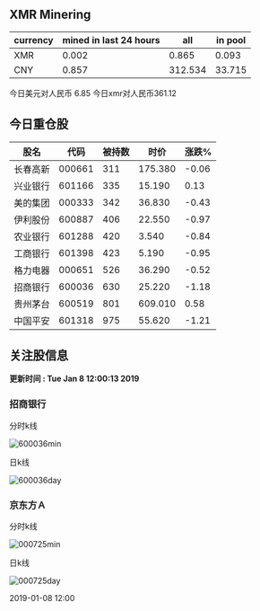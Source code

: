 ## XMR Minering

|currency|mined in last 24 hours|all|in pool|
|---|---|---|---|
|XMR|0.002|0.865|0.093|
|CNY|0.857|312.534|33.715|

今日美元对人民币 6.85	今日xmr对人民币361.12


## 今日重仓股 

|股名|代码|被持数|时价|涨跌%|
|---|---|---|---|---|
|长春高新|000661|311|175.380|-0.06|
|兴业银行|601166|335|15.190|0.13|
|美的集团|000333|342|36.830|-0.43|
|伊利股份|600887|406|22.550|-0.97|
|农业银行|601288|420|3.540|-0.84|
|工商银行|601398|423|5.190|-0.95|
|格力电器|000651|526|36.290|-0.52|
|招商银行|600036|630|25.220|-1.18|
|贵州茅台|600519|801|609.010|0.58|
|中国平安|601318|975|55.620|-1.21|

## 关注股信息
**更新时间 : Tue Jan  8 12:00:13 2019**
### 招商银行 
分时k线

![600036min](http://image.sinajs.cn/newchart/min/n/sh600036.gif)

日k线

![600036day](http://image.sinajs.cn/newchart/daily/n/sh600036.gif)

### 京东方Ａ 
分时k线

![000725min](http://image.sinajs.cn/newchart/min/n/sz000725.gif)

日k线

![000725day](http://image.sinajs.cn/newchart/daily/n/sz000725.gif)

2019-01-08 12:00